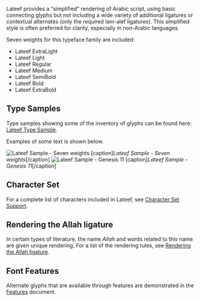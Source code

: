 
Lateef provides a &#x201c;simplified&#x201d; rendering of Arabic script, using basic connecting glyphs but not including a wide variety of additional ligatures or contextual alternates (only the required lam-alef ligatures). This simplified style is often preferred for clarity, especially in non-Arabic languages.

Seven weights for this typeface family are included:

- Lateef ExtraLight
- Lateef Light
- Lateef Regular
- Lateef Medium
- Lateef SemiBold
- Lateef Bold
- Lateef ExtraBold


## Type Samples

Type samples showing some of the inventory of glyphs can be found here: 
[Lateef Type Sample](sample).

Examples of some text is shown below. 

<img class='fullsize' alt='Lateef Sample - Seven weights' src='https://software.sil.org/lateef/wp-content/uploads/sites/30/2022/06/weights.png' />
[caption]<em>Lateef Sample - Seven weights</em>[/caption]


<img class='fullsize' alt='Lateef Sample - Genesis 11' src='https://software.sil.org/lateef/wp-content/uploads/sites/30/2022/06/LateefArabicGen11_LO.png' />
[caption]<em>Lateef Sample - Genesis 11</em>[/caption]

## Character Set

For a complete list of characters included in Lateef, see [Character Set Support](charset).

## Rendering the Allah ligature

In certain types of literature, the name *Allah* and words related to this name are given unique rendering. For a list of the rendering rules, see [Rendering the Allah ligature](allah).

## Font Features

Alternate glyphs that are available through features are demonstrated in the [Features](features) document. 
